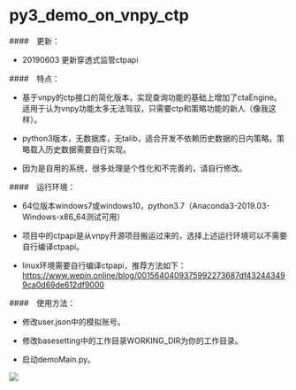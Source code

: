 # py3_demo_on_vnpy_ctp
####　更新：

- 20190603 更新穿透式监管ctpapi

####　特点：

- 基于vnpy的ctp接口的简化版本，实现查询功能的基础上增加了ctaEngine。适用于认为vnpy功能太多无法驾驭，只需要ctp和策略功能的新人（像我这样）。

- python3版本，无数据库，无talib，适合开发不依赖历史数据的日内策略。策略载入历史数据需要自行实现。

- 因为是自用的系统，很多处理是个性化和不完善的，请自行修改。

####　运行环境：

- 64位版本windows7或windows10，python3.7（Anaconda3-2019.03-Windows-x86_64测试可用）

- 项目中的ctpapi是从vnpy开源项目搬运过来的，选择上述运行环境可以不需要自行编译ctpapi。

- linux环境需要自行编译ctpapi，推荐方法如下：
https://www.wepin.online/blog/0015640409375992273687df432443499ca0d69de612df9000

####　使用方法：

- 修改user.json中的模拟账号。

- 修改basesetting中的工作目录WORKING_DIR为你的工作目录。

- 启动demoMain.py。




![](https://github.com/vvipi/py3_demo_on_vnpy_ctp/raw/master/screenshots/screenshot20180308.PNG)

